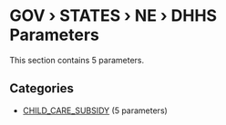 # GOV › STATES › NE › DHHS Parameters

This section contains 5 parameters.

## Categories

- [CHILD_CARE_SUBSIDY](child_care_subsidy/index.md) (5 parameters)
